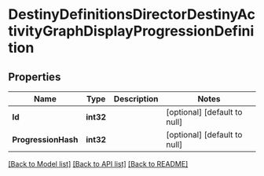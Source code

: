 # DestinyDefinitionsDirectorDestinyActivityGraphDisplayProgressionDefinition

## Properties
Name | Type | Description | Notes
------------ | ------------- | ------------- | -------------
**Id** | **int32** |  | [optional] [default to null]
**ProgressionHash** | **int32** |  | [optional] [default to null]

[[Back to Model list]](../README.md#documentation-for-models) [[Back to API list]](../README.md#documentation-for-api-endpoints) [[Back to README]](../README.md)


